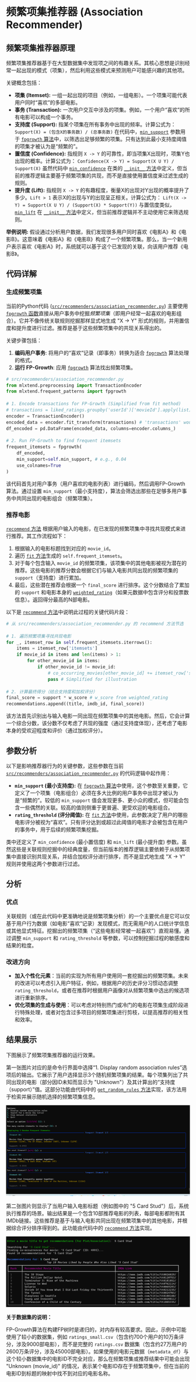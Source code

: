 # 频繁项集推荐器 (Association Recommender)

## 频繁项集推荐器原理

频繁项集推荐器基于在大型数据集中发现项之间的有趣关系。其核心思想是识别经常一起出现的模式（项集），然后利用这些模式来预测用户可能感兴趣的其他项。

关键概念包括：

*   **项集 (Itemset):** 一组一起出现的项目（例如，一组电影）。一个项集可能代表用户同时“喜欢”的多部电影。
*   **事务 (Transaction):** 一次用户交互中涉及的项集。例如，一个用户“喜欢”的所有电影可以构成一个事务。
*   **支持度 (Support):** 指某个项集在所有事务中出现的频率。计算公式为：
    `Support(X) = (包含X的事务数) / (总事务数)`
    在代码中，[`min_support`](../../src/recommenders/association_recommender.py) 参数用于 [`fpgrowth` 算法](../../src/recommenders/association_recommender.py)中，以筛选出足够频繁的项集。只有达到此最小支持度阈值的项集才被认为是“频繁的”。
*   **置信度 (Confidence):** 指规则 `X -> Y` 的可靠性，即当项集X出现时，项集Y也出现的概率。计算公式为：
    `Confidence(X -> Y) = Support(X U Y) / Support(X)`
    虽然代码中 [`min_confidence`](../../src/recommenders/association_recommender.py) 在类的 [`__init__` 方法](../../src/recommenders/association_recommender.py)中定义，但当前的推荐逻辑主要基于频繁项集的共现，而不是直接使用置信度来过滤生成的规则。
*   **提升度 (Lift):** 指规则 `X -> Y` 的有趣程度，衡量X的出现对Y出现的概率提升了多少。`Lift > 1` 表示X的出现与Y的出现呈正相关。计算公式为：
    `Lift(X -> Y) = Support(X U Y) / (Support(X) * Support(Y))`
    与置信度类似，[`min_lift`](../../src/recommenders/association_recommender.py) 在 [`__init__` 方法](../../src/recommenders/association_recommender.py)中定义，但当前推荐逻辑并不主动使用它来筛选规则。

**举例说明:**
假设通过分析用户数据，我们发现很多用户同时喜欢《电影A》和《电影B》。这意味着《电影A》和《电影B》构成了一个频繁项集。那么，当一个新用户表示喜欢《电影A》时，系统就可以基于这个已发现的关联，向该用户推荐《电影B》。

## 代码详解

### 生成频繁项集

当前的Python代码 ([`src/recommenders/association_recommender.py`](../../src/recommenders/association_recommender.py)) 主要使用 [`fpgrowth` 函数](../../src/recommenders/association_recommender.py)直接从用户事务中挖掘*频繁项集*（即用户经常一起喜欢的电影组合）。它并不像传统关联规则挖掘那样显式地生成 "X -> Y" 形式的规则，并用置信度和提升度进行过滤。推荐是基于这些频繁项集中的共现关系得出的。

关键步骤包括：
1.  **编码用户事务**: 将用户的“喜欢”记录（即事务）转换为适合 [`fpgrowth`](../../src/recommenders/association_recommender.py) 算法处理的格式。
2.  **运行 FP-Growth**: 应用 [`fpgrowth`](../../src/recommenders/association_recommender.py) 算法找出频繁项集。

```python
# src/recommenders/association_recommender.py
from mlxtend.preprocessing import TransactionEncoder
from mlxtend.frequent_patterns import fpgrowth

# 1. Encode transactions for FP-Growth (Simplified from fit method)
# transactions = liked_ratings.groupby('userId')['movieId'].apply(list).tolist()
encoder = TransactionEncoder()
encoded_data = encoder.fit_transform(transactions) # 'transactions' would be list of lists of movie IDs
df_encoded = pd.DataFrame(encoded_data, columns=encoder.columns_)

# 2. Run FP-Growth to find frequent itemsets
frequent_itemsets = fpgrowth(
    df_encoded,
    min_support=self.min_support, # e.g., 0.04
    use_colnames=True
)
```

该代码首先对用户事务（用户喜欢的电影列表）进行编码，然后调用FP-Growth算法。通过设置 `min_support`（最小支持度），算法会筛选出那些在足够多用户事务中共同出现的电影组合（频繁项集）。

### 推荐电影

[`recommend` 方法](../../src/recommenders/association_recommender.py#L34) 根据用户输入的电影，在已发现的频繁项集中寻找共现模式来进行推荐。其工作流程如下：

1.  根据输入的电影标题找到对应的 `movie_id`。
2.  遍历 [`fit` 方法](../../src/recommenders/association_recommender.py#L46)生成的 `self.frequent_itemsets`。
3.  对于每个包含输入 `movie_id` 的频繁项集，该项集中的其他电影被视为潜在的推荐。这些电影的推荐分数会根据它们与输入电影共同出现的频繁项集的 `support`（支持度）进行累加。
4.  最后，这些潜在推荐会根据一个 `final_score` 进行排序。这个分数结合了累加的 `support` 和电影本身的 [`weighted_rating`](src/recommenders/association_recommender.py:220)（如果元数据中包含评分和投票数信息）。返回得分最高的N部电影。

以下是 [`recommend` 方法](src/recommenders/association_recommender.py:144)中说明此过程的关键代码片段：

```python
# 从 src/recommenders/association_recommender.py 的 recommend 方法节选

# 1. 遍历频繁项集寻找共现电影
for _, itemset_row in self.frequent_itemsets.iterrows():
    items = itemset_row['itemsets']
    if movie_id in items and len(items) > 1:
        for other_movie_id in items:
            if other_movie_id != movie_id:
                # co_occurring_movies[other_movie_id] += itemset_row['support']
                pass # Simplified for illustration

# 2. 计算最终得分（结合支持度和加权评分）
final_score = support * w_score # w_score from weighted_rating
recommendations.append((title, imdb_id, final_score))
```

该方法首先识别出与输入电影一同出现在频繁项集中的其他电影。然后，它会计算一个综合分数，该分数不仅考虑了共现的强度（通过支持度体现），还考虑了电影本身的受欢迎程度和评价（通过加权评分）。

## 参数分析

以下是影响推荐器行为的关键参数，这些参数在当前 [`src/recommenders/association_recommender.py`](../../src/recommenders/association_recommender.py) 的代码逻辑中起作用：

*   **`min_support` (最小支持度):** 在 [`fpgrowth` 算法](../../src/recommenders/association_recommender.py#L97)中使用，这个参数至关重要，它定义了一个项集（电影组合）必须在多大比例的用户事务中出现才被认为是“频繁的”。较低的 `min_support` 值会发现更多、更小众的模式，但可能会包含一些偶然的关联。较高的值则侧重于更普遍、更受欢迎的电影组合。
*   **`rating_threshold` (评分阈值):** 在 [`fit` 方法](../../src/recommenders/association_recommender.py#L70)中使用，此参数决定了用户的哪些电影评分被视为“喜欢”。只有评分达到或超过此阈值的电影才会被包含在用户的事务中，用于后续的频繁项集挖掘。

类中还定义了 `min_confidence` (最小置信度) 和 `min_lift` (最小提升度) 参数。虽然这些是关联规则挖掘中的经典度量，但当前版本的推荐逻辑主要依赖于从频繁项集中直接识别共现关系，并结合加权评分进行排序，而不是显式地生成 "X -> Y" 规则并使用这两个参数进行过滤。

## 分析

### 优点
关联规则（或在此代码中更准确地说是频繁项集分析）的一个主要优点是它可以仅基于用户行为数据（如电影“喜欢”记录）发现模式，而无需用户的人口统计学信息或其他显式特征。挖掘出的频繁项集（“这些电影经常被一起喜欢”）直观易懂。通过调整 `min_support` 和 `rating_threshold` 等参数，可以控制挖掘过程的敏感度和结果的粒度。

### 改进方向
*   **加入个性化元素**：当前的实现为所有用户使用同一套挖掘出的频繁项集。未来的改进可以考虑引入用户特征，例如，根据用户的历史评分习惯动态调整 `rating_threshold`，或者在推荐时根据用户画像对从频繁项集中选出的候选项进行重新排序。
*   **优化项集的生成与使用**：可以考虑对特别热门或冷门的电影在项集生成阶段进行特殊处理，或者对包含过多项目的频繁项集进行剪枝，以提高推荐的相关性和效率。

## 结果展示

下图展示了频繁项集推荐器的运行效果。

第一张图片对应的是命令行界面中选择“1. Display random association rules”选项后的输出。它展示了用户选择显示3个随机频繁项集的结果。每个项集列出了共同出现的电影（部分因ID未知而显示为 "Unknown"）及其计算出的“支持度（support）”值。这部分功能由代码中的 [`get_random_rules` 方法](../../src/recommenders/association_recommender.py#L263)实现，该方法用于检索并展示随机选择的频繁项集信息。

![频繁项集示例](../images/xt_wang_1.png)

第二张图片则显示了当用户输入电影标题（例如图中的 "5 Card Stud"）后，系统执行推荐的场景。输出结果是一个包含10部推荐电影的列表，每部电影都附有其IMDb链接。这些推荐是基于与输入电影共同出现在频繁项集中的其他电影，并根据综合评分排序得到的。此功能由代码中的 [`recommend` 方法](../../src/recommenders/association_recommender.py#L144)实现。

![电影推荐示例](../images/xt_wang_2.png)

**关于数据集的说明：**

FP-Growth算法在构建FP树时是递归的，对内存有较高要求。因此，示例中可能使用了较小的数据集，例如 `ratings_small.csv`（包含约700个用户的10万条评分，涉及9000部电影），而不是完整的 `ratings.csv` 数据集（包含约27万用户的2600万条评分，涉及45000部电影）。如果使用的电影元数据（`metadata_df`）与这个较小数据集中的电影ID不完全对应，那么在频繁项集或推荐结果中可能会出现 "Unknown (movie_id)" 的情况，表示某个电影ID存在于频繁项集中，但在当前的电影ID到标题的映射中找不到对应的电影名称。
